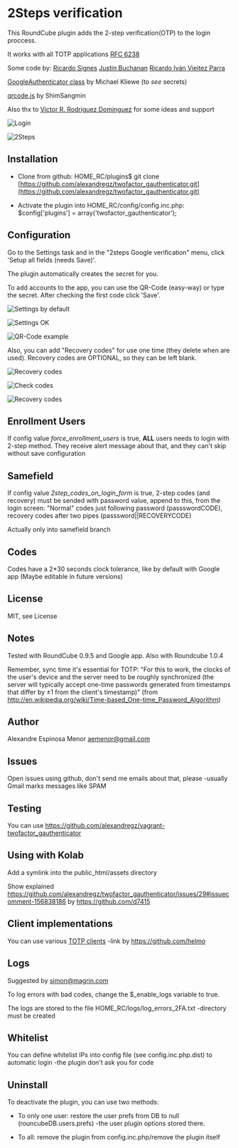 2Steps verification
==========================

This RoundCube plugin adds the 2-step verification(OTP) to the login proccess.

It works with all TOTP applications [RFC 6238](https://www.rfc-editor.org/info/rfc6238)

Some code by:
[Ricardo Signes](https://github.com/rjbs)
[Justin Buchanan](https://github.com/jusbuc2k)
[Ricardo Iván Vieitez Parra](https://github.com/corrideat)


[GoogleAuthenticator class](https://github.com/PHPGangsta/GoogleAuthenticator/) by Michael Kliewe (to *see* secrets)

[qrcode.js](https://github.com/davidshimjs/qrcodejs) by ShimSangmin

Also thx to [Victor R. Rodriguez Dominguez](https://github.com/vrdominguez) for some ideas and support  



![Login](https://raw.github.com/alexandregz/twofactor_gauthenticator/master/screenshots/001-login.png)

![2Steps](https://raw.github.com/alexandregz/twofactor_gauthenticator/master/screenshots/002-2steps.png)


Installation
------------
- Clone from github:
    HOME_RC/plugins$ git clone [https://github.com/alexandregz/twofactor_gauthenticator.git](https://github.com/alexandregz/twofactor_gauthenticator.git)

- Activate the plugin into HOME_RC/config/config.inc.php:
    $config['plugins'] = array('twofactor_gauthenticator');


Configuration
-------------
Go to the Settings task and in the "2steps Google verification" menu, click 'Setup all fields (needs Save)'.

The plugin automatically creates the secret for you.
	
To add accounts to the app, you can use the QR-Code (easy-way) or type the secret.
After checking the first code click 'Save'.

![Settings by default](https://raw.github.com/alexandregz/twofactor_gauthenticator/master/screenshots/003-settings_default.png)

![Settings OK](https://raw.github.com/alexandregz/twofactor_gauthenticator/master/screenshots/004-settings_ok.png)

![QR-Code example](https://raw.github.com/alexandregz/twofactor_gauthenticator/master/screenshots/005-settings_qr_code.png)


Also, you can add "Recovery codes" for use one time (they delete when are used). Recovery codes are OPTIONAL, so they can be left blank.

![Recovery codes](https://raw.github.com/alexandregz/twofactor_gauthenticator/master/screenshots/006-recovery_codes.png) 


![Check codes](https://raw.github.com/alexandregz/twofactor_gauthenticator/master/screenshots/007-check_code.png) 



![Recovery codes](https://raw.github.com/alexandregz/twofactor_gauthenticator/master/screenshots/008-msg_infor_about_enrollment.png) 



Enrollment Users
----------------
If config value *force_enrollment_users* is true, **ALL** users needs to login with 2-step method. They receive alert message about that, and they can't skip without save configuration


Samefield
---------
If config value *2step_codes_on_login_form* is true, 2-step codes (and recovery) must be sended with password value, append to this, from the login screen: "Normal" codes just following password (passswordCODE), recovery codes after two pipes (passsword||RECOVERYCODE)

Actually only into samefield branch


Codes
-----
Codes have a 2*30 seconds clock tolerance, like by default with Google app (Maybe editable in future versions)


License
-------
MIT, see License

Notes
-----
Tested with RoundCube 0.9.5 and Google app. Also with Roundcube 1.0.4

Remember, sync time it's essential for TOTP: "For this to work, the clocks of the user's device and the server need to be roughly synchronized (the server will typically accept one-time passwords generated from timestamps that differ by ±1 from the client's timestamp)" (from http://en.wikipedia.org/wiki/Time-based_One-time_Password_Algorithm)

Author
------
Alexandre Espinosa Menor <aemenor@gmail.com>

Issues
------
Open issues using github, don't send me emails about that, please -usually Gmail marks messages like SPAM

Testing
-------
You can use https://github.com/alexandregz/vagrant-twofactor_gauthenticator

Using with Kolab
----------------
Add a symlink into the public_html/assets directory

Show explained https://github.com/alexandregz/twofactor_gauthenticator/issues/29#issuecomment-156838186 by https://github.com/d7415

Client implementations
----------------------

You can use various [TOTP clients](https://en.wikipedia.org/wiki/Time-based_One-time_Password_Algorithm#Client_implementations) -link by https://github.com/helmo


Logs
----

Suggested by simon@magrin.com

To log errors with bad codes, change the $_enable_logs variable to true.

The logs are stored to the file HOME_RC/logs/log_errors_2FA.txt -directory must be created



Whitelist
---------

You can define whitelist IPs into config file (see config.inc.php.dist) to automatic login -the plugin don't ask you for code


Uninstall
---------

To deactivate the plugin, you can use two methods:

- To only one user: restore the user prefs from DB to null (rouncubeDB.users.prefs) -the user plugin options stored there.

- To all: remove the plugin from config.inc.php/remove the plugin itself
